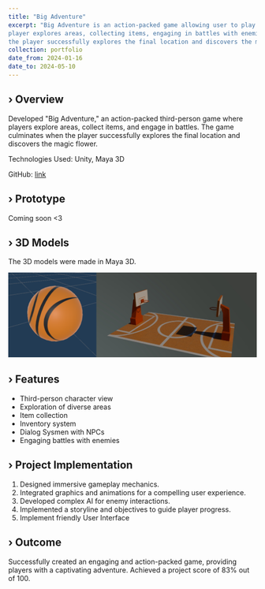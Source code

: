```yaml
---
title: "Big Adventure"
excerpt: "Big Adventure is an action-packed game allowing user to play as a character in third-person view. The 
player explores areas, collecting items, engaging in battles with enemies. The game concludes when 
the player successfully explores the final location and discovers the magic flower"
collection: portfolio
date_from: 2024-01-16
date_to: 2024-05-10
---
```


› Overview
------
Developed "Big Adventure," an action-packed third-person game where players explore areas, collect items, and engage in battles. The game culminates when the player successfully explores the final location and discovers the magic flower.

Technologies Used: Unity, Maya 3D

GitHub: [link](https://github.com/Yunnna005/Big_Adventure.git "Github")

› Prototype
------
Coming soon <3 

› 3D Models
------
The 3D models were made in Maya 3D.

![3D BAcketball Court](/images/Backetball_model.png "3D BAcketball Court")

› Features
------
* Third-person character view
* Exploration of diverse areas
* Item collection
* Inventory system
* Dialog Sysmen with NPCs
* Engaging battles with enemies

› Project Implementation
------
1. Designed immersive gameplay mechanics.
1. Integrated graphics and animations for a compelling user experience.
1. Developed complex AI for enemy interactions.
1. Implemented a storyline and objectives to guide player progress.
1. Implement friendly User Interface

› Outcome
------
Successfully created an engaging and action-packed game, providing players with a captivating adventure. Achieved a project score of 83% out of 100.